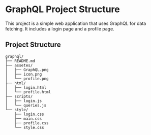 # GraphQL Project Structure

This project is a simple web application that uses GraphQL for data fetching. It includes a login page and a profile page.

## Project Structure

```
graphql/
├── README.md
├── assetes/
│   ├── GraphQL.png
│   ├── icon.png
│   └── profile.png
├── html/
│   ├── login.html
│   └── profile.html
├── scripts/
│   ├── login.js
│   └── queries.js
└── style/
    ├── login.css
    ├── main.css
    ├── profile.css
    └── style.css
```

```
```